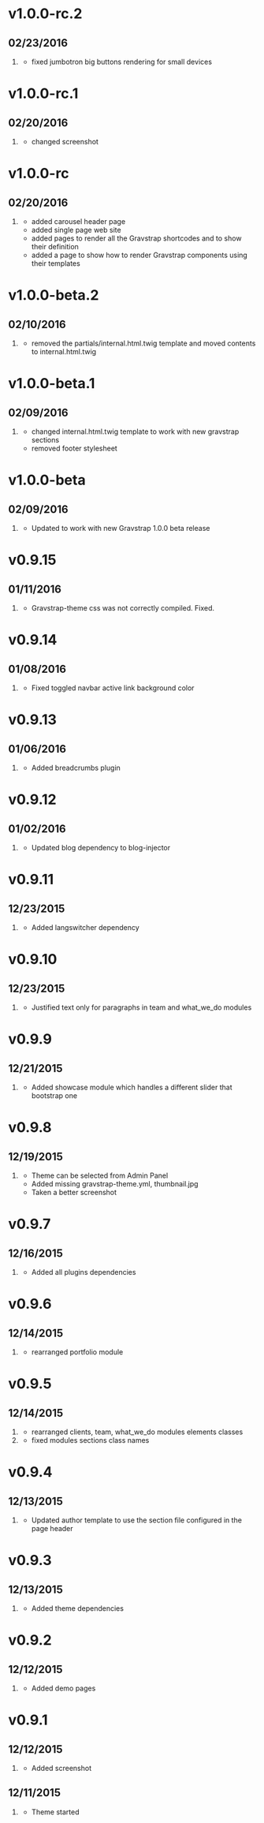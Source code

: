 # v1.0.0-rc.2
## 02/23/2016
1. [](#bugfix)
    * fixed jumbotron big buttons rendering for small devices

# v1.0.0-rc.1
## 02/20/2016
1. [](#improved)
    * changed screenshot

# v1.0.0-rc
## 02/20/2016

1. [](#improved)
    * added carousel header page
    * added single page web site
    * added pages to render all the Gravstrap shortcodes and to show their definition
    * added a page to show how to render Gravstrap components using their templates

# v1.0.0-beta.2
## 02/10/2016

1. [](#bugfix)
    * removed the partials/internal.html.twig template and moved contents to internal.html.twig

# v1.0.0-beta.1
## 02/09/2016

1. [](#bugfix)
    * changed internal.html.twig template to work with new gravstrap sections
    * removed footer stylesheet

# v1.0.0-beta
## 02/09/2016

1. [](#new)
    * Updated to work with new Gravstrap 1.0.0 beta release

# v0.9.15
## 01/11/2016

1. [](#bugfix)
    * Gravstrap-theme css was not correctly compiled. Fixed.

# v0.9.14
## 01/08/2016

1. [](#bugfix)
    * Fixed toggled navbar active link background color

# v0.9.13
## 01/06/2016

1. [](#improved)
    * Added breadcrumbs plugin

# v0.9.12
## 01/02/2016

1. [](#improved)
    * Updated blog dependency to blog-injector

# v0.9.11
## 12/23/2015

1. [](#bugfix)
    * Added langswitcher dependency

# v0.9.10
## 12/23/2015

1. [](#improved)
    * Justified text only for paragraphs in team and what_we_do modules

# v0.9.9
## 12/21/2015

1. [](#new)
    * Added showcase module which handles a different slider that bootstrap one

# v0.9.8
## 12/19/2015

1. [](#new)
    * Theme can be selected from Admin Panel
    * Added missing gravstrap-theme.yml, thumbnail.jpg
    * Taken a better screenshot

# v0.9.7
## 12/16/2015

1. [](#bugfix)
    * Added all plugins dependencies

# v0.9.6
## 12/14/2015

1. [](#improved)
    * rearranged portfolio module

# v0.9.5
## 12/14/2015

1. [](#improved)
    * rearranged clients, team, what_we_do modules elements classes
2. [](#bugfix)
    * fixed modules sections class names

# v0.9.4
## 12/13/2015

1. [](#improved)
    * Updated author template to use the section file configured in the page header

# v0.9.3
## 12/13/2015

1. [](#improved)
    * Added theme dependencies

# v0.9.2
## 12/12/2015

1. [](#improved)
    * Added demo pages

# v0.9.1
## 12/12/2015

1. [](#bugfix)
    * Added screenshot

## 12/11/2015

1. [](#new)
    * Theme started
